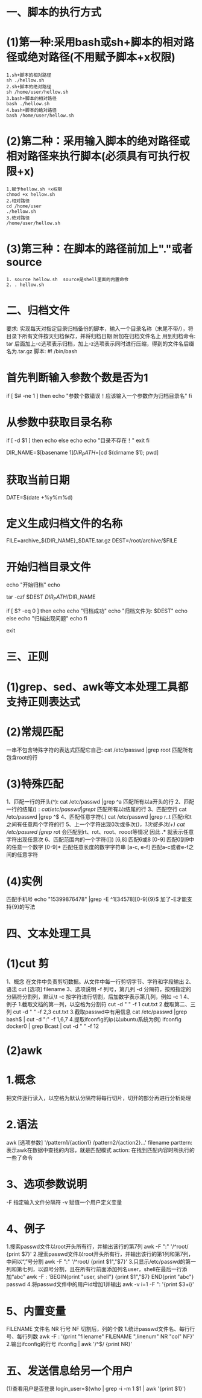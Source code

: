  # 一、脚本的执行方式
 # (1)第一种:采用bash或sh+脚本的相对路径或绝对路径(不用赋予脚本+x权限)
    1.sh+脚本的相对路径
    sh ./hellow.sh
    2.sh+脚本的绝对路径
    sh /home/user/hellow.sh
    3.bash+脚本的相对路径
    bash ./hellow.sh
    4.bash+脚本的绝对路径
    bash /home/user/hellow.sh
# (2)第二种：采用输入脚本的绝对路径或相对路径来执行脚本(必须具有可执行权限+x)
    1.赋予hellow.sh +x权限
    chmod +x hellow.sh
    2.相对路径
    cd /home/user
    ./hellow.sh
    3.绝对路径
    /home/user/hellow.sh
# (3)第三种：在脚本的路径前加上"."或者source
    1. source hellow.sh  source是shell里面的内置命令
    2. . hellow.sh   


# 二、归档文件
  要求: 实现每天对指定目录归档备份的脚本，输入一个目录名称（末尾不带/），将目录下所有文件按天归档保存，并将归档日期
  附加在归档文件名上
  用到归档命令: tar
  后面加上-c选项表示归档，加上-z选项表示同时进行压缩，得到的文件名后缀名为.tar.gz
  脚本:
  #! /bin/bash
  # 首先判断输入参数个数是否为1
  if [ $# -ne 1 ]
  then
      echo "参数个数错误！应该输入一个参数作为归档目录名"
  fi

  # 从参数中获取目录名称
  if [ -d $1 ]
  then
      echo
  else
      echo
      echo "目录不存在！"
      exit
  fi

  DIR_NAME=$[basename $1]
  DIR_PATH=$[cd $(dirname $1); pwd]

  # 获取当前日期
  DATE=$(date +%y%m%d)

  # 定义生成归档文件的名称
  FILE=archive_${DIR_NAME}_$DATE.tar.gz
  DEST=/root/archive/$FILE

  # 开始归档目录文件
  echo "开始归档"
  echo

  tar -czf $DEST $DIR_PATH/$DIR_NAME

  if [ $? -eq 0 ]
  then
     echo
     echo "归档成功"
     echo "归档文件为: $DEST"
     echo
  else
     echo "归档出现问题"
     echo
  fi
  
  exit

# 三、正则
  # (1)grep、sed、awk等文本处理工具都支持正则表达式
  # (2)常规匹配
  一串不包含特殊字符的表达式匹配它自己:
  cat /etc/passwd |grep root
  匹配所有包含root的行
  # (3)特殊匹配
  1、匹配一行的开头(^):
  cat /etc/passwd |grep ^a
  匹配所有以a开头的行
  2、匹配一行的结尾($):
  cat /etc/passwd |grep t$
  匹配所有以t结尾的行
  3、匹配空行
  cat /etc/passwd |grep ^$
  4、匹配任意字符(.)
  cat /etc/passwd |grep r..t
  匹配r和t之间有任意两个字符的行
  5、上一个字符出现0次或多次(*)，1次或多次(+)
  cat /etc/passwd |grep ro*t
  会匹配到rt、rot、root、rooot等情况
  因此 .* 就表示任意字符出现任意次
  6、匹配范围内的一个字符([])
  [6,8]       匹配6或8
  [0-9]       匹配0到9中的任意一个数字
  [0-9]*      匹配任意长度的数字字符串
  [a-c, e-f]  匹配a-c或者e-f之间的任意字符
  # (4)实例
  匹配手机号
  echo "15399876478" |grep -E ^1[34578][0-9]{9}$
  加了-E才能支持{9}的写法


# 四、文本处理工具
  # (1)cut  剪
  1、概念
    在文件中负责剪切数据。从文件中每一行剪切字节、字符和字段输出
  2、语法
    cut [选项] filename
  3、选项说明
    -f  列号，第几列
    -d  分隔符，按照指定的分隔符分割列，默认\t
    -c  按字符进行切割，后加数字表示第几列，例如 -c 1
  4、例子
  1.截取文档的第一列，以空格为分割符
  cut -d " " -f 1 cut.txt
  2.截取第二、三列
  cut -d " " -f 2,3 cut.txt
  3.截取passwd中有用信息
  cat /etc/passwd |grep bash$ | cut -d ":" -f 1,6,7
  4.提取ifconfig的ip(以ubuntu系统为例)
  ifconfig docker0 | grep Bcast | cut -d " " -f 12

  # (2)awk
  # 1.概念
  把文件逐行读入，以空格为默认分隔符将每行切片，切开的部分再进行分析处理
  # 2.语法
  awk [选项参数] '/pattern1/{action1} /pattern2/{action2}...' filename
  parttern: 表示awk在数据中查找的内容，就是匹配模式
  action: 在找到匹配内容时所执行的一些了命令
  # 3、选项参数说明
  -F  指定输入文件分隔符
  -v  赋值一个用户定义变量
  # 4、例子
  1.搜索passwd文件以root开头所有行，并输出该行的第7列
  awk -F ":" '/^root/ {print $7}'
  2.搜索passwd文件以root开头所有行，并输出该行的第1列和第7列，中间以“,”号分割
  awk -F ":"  '/^root/ {print $1","$7}'
  3.只显示/etc/passwd的第一列和第七列，以逗号分割，且在所有行前面添加列名user，shell在最后一行添加“abc”
  awk -F : 'BEGIN{print "user, shell"} {print $1","$7} END{print "abc"} passwd
  4.将passwd文件中的用户id增加1并输出
  awk -v i=1 -F ": '{print $3+i}'
  # 5、内置变量
  FILENAME  文件名
  NR        行号
  NF        切割后，列的个数
  1.统计passwd文件名、每行行号、每行列数
  awk -F : '{print "filename" FILENAME ",linenum" NR "col" NF}'
  2.输出ifconfig的行号
  ifconfig | awk '/^$/ {print NR}'


# 五、发送信息给另一个用户
 (1)查看用户是否登录
 login_user=$(who | grep -i -m 1 $1 | awk '{print $1}')